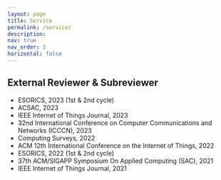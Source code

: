 ```yaml
---
layout: page
title: Service
permalink: /service/
description:
nav: true
nav_order: 3
horizontal: false
---
```


<!-- pages/service.md -->
## External Reviewer & Subreviewer
- ESORICS, 2023 (1st & 2nd cycle) <!--3 papers-->
- ACSAC, 2023 <!-- 2 papers-->
- IEEE Internet of Things Journal, 2023
- 32nd International Conference on Computer Communications and Networks (ICCCN), 2023
- Computing Surveys, 2022
- ACM 12th International Conference on the Internet of Things, 2022
- ESORICS, 2022 (1st & 2nd cycle) <!--4 papers-->
- 37th ACM/SIGAPP Symposium On Applied Computing (SAC), 2021
- IEEE Internet of Things Journal, 2021

